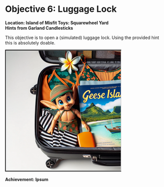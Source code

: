 # Objective 6: Luggage Lock
**Location: Island of Misfit Toys: Squarewheel Yard**  
**Hints from Garland Candlesticks**

This objective is to open a (simulated) luggage lock.
Using the provided hint this is absolutely doable.

![Open Luggage](https://github.com/joergschwarzwaelder/hhc2023/blob/main/Objective-6/luggagelock.png)

**Achievement: Ipsum**
<!--stackedit_data:
eyJoaXN0b3J5IjpbLTIwMDM3MTcxMzYsLTIwMTAxOTI2M119
-->